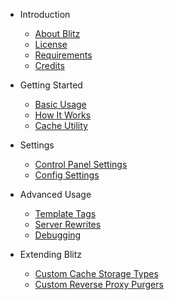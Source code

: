 - Introduction
  - [About Blitz](#blitz-plugin-for-craft-cms-3)
  - [License](#license)
  - [Requirements](#requirements)
  - [Credits](#credits)
  
- Getting Started
  - [Basic Usage](#basic-usage)
  - [How It Works](#how-it-works)
  - [Cache Utility](#cache-utility)
  
- Settings
  - [Control Panel Settings](#control-panel-settings)
  - [Config Settings](#config-settings)

- Advanced Usage
  - [Template Tags](#template-tags)
  - [Server Rewrites](#server-rewrites)
  - [Debugging](#debugging)
  
- Extending Blitz
  - [Custom Cache Storage Types](#custom-cache-storage-types)
  - [Custom Reverse Proxy Purgers](#custom-reverse-proxy-purgers)